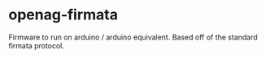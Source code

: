 # openag-firmata
Firmware to run on arduino / arduino equivalent. Based off of the standard firmata protocol. 
